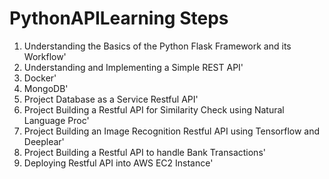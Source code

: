 # PythonAPILearning Steps

1. Understanding the Basics of the Python Flask Framework and its Workflow'
2. Understanding and Implementing a Simple REST API'
3. Docker'
4. MongoDB'
5. Project Database as a Service Restful API'
6. Project Building a Restful API for Similarity Check using Natural Language Proc'
7. Project Building an Image Recognition Restful API using Tensorflow and Deeplear'
8. Project Building a Restful API to handle Bank Transactions'
9. Deploying Restful API into AWS EC2 Instance'

